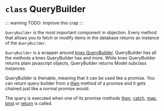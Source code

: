 # `class` QueryBuilder

::: warning
TODO: Improve this crap
:::

`QueryBuilder` is the most important component in objection. Every method that allows you to fetch or modify items in the database returns an instance of the `QueryBuilder`.

`QueryBuilder` is a wrapper around [knex QueryBuilder](http://knexjs.org#Builder). QueryBuilder has all the methods a knex QueryBuilder has and more. While knex QueryBuilder returns plain javascript objects, QueryBuilder returns Model subclass instances.

QueryBuilder is thenable, meaning that it can be used like a promise. You can return query builder from a [then](/api/query-builder/instance-methods.html#then) method of a promise and it gets chained just like a normal promise would.

The query is executed when one of its promise methods [then](/api/query-builder/instance-methods.html#then), [catch](/api/query-builder/instance-methods.html#catch), [map](/api/query-builder/instance-methods.html#map), [bind](/api/query-builder/instance-methods.html#bind) or [return](/api/query-builder/instance-methods.html#return) is called.
